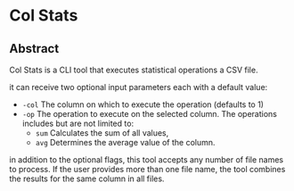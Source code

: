 # Col Stats

## Abstract 
Col Stats is a CLI tool that executes statistical operations
a CSV file.

it can receive two optional input parameters each with a default
value:
- `-col` The column on which to execute the operation (defaults to 1)
- `-op` The operation to execute on the selected column. The operations
    includes but are not limited to:
  - `sum` Calculates the sum of all values,
  - `avg` Determines the average value of the column.

in addition to the optional flags, this tool accepts any number of
file names to process. If the user provides more than one file name, the
tool combines the results for the same column in all files.
